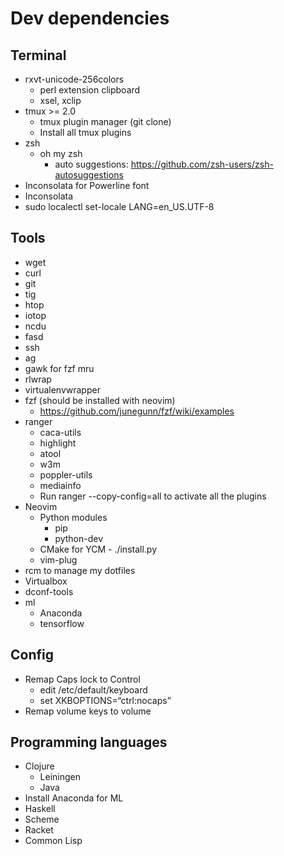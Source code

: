 # Dev dependencies
## Terminal

* rxvt-unicode-256colors
  * perl extension clipboard
  * xsel, xclip
* tmux >= 2.0
  * tmux plugin manager (git clone)
  * Install all tmux plugins
* zsh
  * oh my zsh
    * auto suggestions: https://github.com/zsh-users/zsh-autosuggestions
* Inconsolata for Powerline font
* Inconsolata
* sudo localectl set-locale LANG=en_US.UTF-8

## Tools

* wget
* curl
* git
* tig
* htop
* iotop
* ncdu
* fasd
* ssh
* ag
* gawk for fzf mru
* rlwrap
* virtualenvwrapper
* fzf (should be installed with neovim)
  * https://github.com/junegunn/fzf/wiki/examples
* ranger
  * caca-utils
  * highlight
  * atool
  * w3m
  * poppler-utils
  * mediainfo
  * Run ranger --copy-config=all to activate all the plugins
* Neovim
  * Python modules
    * pip
    * python-dev
  * CMake for YCM - ./install.py
  * vim-plug
* rcm to manage my dotfiles
* Virtualbox
* dconf-tools
* ml
  * Anaconda
  * tensorflow

## Config

* Remap Caps lock to Control
  * edit /etc/default/keyboard
  * set XKBOPTIONS=“ctrl:nocaps”
* Remap volume keys to volume

## Programming languages

* Clojure
  * Leiningen
  * Java
* Install Anaconda for ML
* Haskell
* Scheme
* Racket
* Common Lisp
